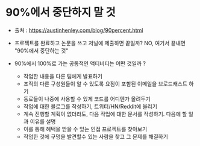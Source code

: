 # 90%에서 중단하지 말 것

- 출처 : https://austinhenley.com/blog/90percent.html

* 프로젝트를 완료하고 논문을 쓰고 저널에 제출하면 끝일까? NO, 여기서 끝내면 "90%에서 중단하는 것"


* 90%에서 100%로 가는 공통적인 액티비티는 어떤 것일까 ?
  * 작업한 내용을 다른 팀에게 발표하기
  * 조직의 다른 구성원들이 알 수 있도록 요점이 포함된 이메일을 브로드캐스트 하기
  * 동료들이 나중에 사용할 수 있게 코드를 어디엔가 올려두기
  * 작업에 대한 블로그를 작성하기, 트위터/HN/Reddit에 올리기
  * 계속 진행할 계획이 없더라도, 다음 작업에 대한 문서를 작성하기. 다음에 할 일과 이유를 설명
  * 이를 통해 혜택을 받을 수 있는 인접 프로젝트를 찾아보기
  * 작업한 것에 구멍을 발견할수 있는 사람을 찾고 그 문제를 해결하기
